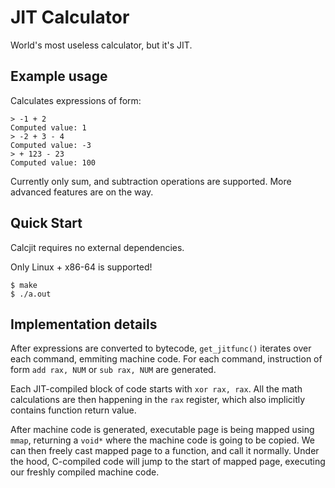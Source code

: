 # JIT Calculator
World's most useless calculator, but it's JIT. 

## Example usage
Calculates expressions of form:
```
> -1 + 2
Computed value: 1
> -2 + 3 - 4
Computed value: -3
> + 123 - 23
Computed value: 100
```

Currently only sum, and subtraction operations are supported. More advanced features are on the way. 

## Quick Start
Calcjit requires no external dependencies. 

Only Linux + x86-64 is supported!
```
$ make 
$ ./a.out
```
## Implementation details
After expressions are converted to bytecode, ```get_jitfunc()``` iterates over each command, emmiting machine code. 
For each command, instruction of form `add rax, NUM` or `sub rax, NUM` are generated.

Each JIT-compiled block of code starts with ```xor rax, rax```. All the math calculations are then happening in the `rax` register, which also implicitly contains function return value. 

After machine code is generated, executable page is being mapped using `mmap`, returning a `void*` where the machine code is going to be copied. We can then freely cast mapped page to a function, and call it normally. Under the hood, C-compiled code will jump to the start of mapped page, executing our freshly compiled machine code.
